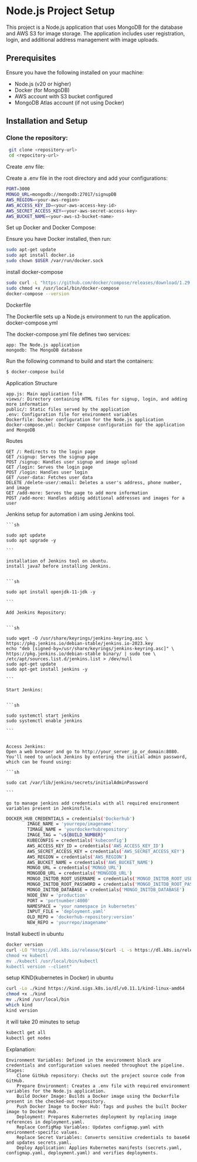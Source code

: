 # Node.js Project Setup

This project is a Node.js application that uses MongoDB for the database and AWS S3 for image storage. The application includes user registration, login, and additional address management with image uploads.

## Prerequisites

Ensure you have the following installed on your machine:

- Node.js (v20 or higher)
- Docker (for MongoDB)
- AWS account with S3 bucket configured
- MongoDB Atlas account (if not using Docker)

## Installation and Setup

### Clone the repository:

```sh
 git clone <repository-url>
 cd <repocitory-url>
```
Create .env file:

Create a .env file in the root directory and add your configurations:
```sh
PORT=3000
MONGO_URL=mongodb://mongodb:27017/signupDB
AWS_REGION=<your-aws-region>
AWS_ACCESS_KEY_ID=<your-aws-access-key-id>
AWS_SECRET_ACCESS_KEY=<your-aws-secret-access-key>
AWS_BUCKET_NAME=<your-aws-s3-bucket-name>
```

Set up Docker and Docker Compose:

Ensure you have Docker installed, then run:
```sh
sudo apt-get update
sudo apt install docker.io
sudo chown $USER /var/run/docker.sock
```
install docker-compose
```sh
sudo curl -L "https://github.com/docker/compose/releases/download/1.29.2/docker-compose-$(uname -s)-$(uname -m)" -o /usr/local/bin/docker-compose
sudo chmod +x /usr/local/bin/docker-compose
docker-compose --version
```
Dockerfile

The Dockerfile sets up a Node.js environment to run the application.
docker-compose.yml

The docker-compose.yml file defines two services:

    app: The Node.js application
    mongodb: The MongoDB database

Run the following command to build and start the containers:

```sh
$ docker-compose build
```



Application Structure

    app.js: Main application file
    views/: Directory containing HTML files for signup, login, and adding more information
    public/: Static files served by the application
    .env: Configuration file for environment variables
    Dockerfile: Docker configuration for the Node.js application
    docker-compose.yml: Docker Compose configuration for the application and MongoDB

Routes

    GET /: Redirects to the login page
    GET /signup: Serves the signup page
    POST /signup: Handles user signup and image upload
    GET /login: Serves the login page
    POST /login: Handles user login
    GET /user-data: Fetches user data
    DELETE /delete-user/:email: Deletes a user's address, phone number, and image
    GET /add-more: Serves the page to add more information
    POST /add-more: Handles adding additional addresses and images for a user



   Jenkins setup
   for automation i am using Jenkins tool.

   
    ```sh 
    
    sudo apt update
    sudo apt upgrade -y
    
    ```
    
    installation of Jenkins tool on ubuntu.
    install java7 before installing Jenkins. 

    
    ```sh
    
    sudo apt install openjdk-11-jdk -y
    
    ```
    
    Add Jenkins Repository:

    
    ```sh
    
    sudo wget -O /usr/share/keyrings/jenkins-keyring.asc \
    https://pkg.jenkins.io/debian-stable/jenkins.io-2023.key
    echo "deb [signed-by=/usr/share/keyrings/jenkins-keyring.asc]" \
    https://pkg.jenkins.io/debian-stable binary/ | sudo tee \
    /etc/apt/sources.list.d/jenkins.list > /dev/null
    sudo apt-get update
    sudo apt-get install jenkins -y
    
    ```
    
    Start Jenkins:

    
    ```sh
    
    sudo systemctl start jenkins
    sudo systemctl enable jenkins
    
    ```
    
    
    Access Jenkins:
    Open a web browser and go to http://your_server_ip_or_domain:8080. You'll need to unlock Jenkins by entering the initial admin password, which can be found using:
    
    ```sh
    
    sudo cat /var/lib/jenkins/secrets/initialAdminPassword
    
    ```
    
    go to manage jenkins add credentials with all required environment variables present in Jenkinsfile.
    

```sh    
DOCKER_HUB_CREDENTIALS = credentials('Dockerhub') 
        IMAGE_NAME = 'yourrepo/imagename'
        TIMAGE_NAME = 'yourdockerhubrepository'
        IMAGE_TAG = "v${BUILD_NUMBER}"
        KUBECONFIG = credentials('kubeconfig')
        AWS_ACCESS_KEY_ID = credentials('AWS_ACCESS_KEY_ID')
        AWS_SECRET_ACCESS_KEY = credentials('AWS_SECRET_ACCESS_KEY')
        AWS_REGION = credentials('AWS_REGION')
        AWS_BUCKET_NAME = credentials('AWS_BUCKET_NAME')
        MONGO_URL = credentials('MONGO_URL')
        MONGODB_URL = credentials('MONGODB_URL')
        MONGO_INITDB_ROOT_USERNAME = credentials('MONGO_INITDB_ROOT_USERNAME')
        MONGO_INITDB_ROOT_PASSWORD = credentials('MONGO_INITDB_ROOT_PASSWORD')
        MONGO_INITDB_DATABASE = credentials('MONGO_INITDB_DATABASE')
        NODE_ENV = 'production'
        PORT = 'portnumber:4000'
        NAMESPACE = 'your namespace in kubernetes'
        INPUT_FILE = 'deployment.yaml'
        OLD_REPO = 'dockerhub-repository:version'
        NEW_REPO = 'yourrepo/imagename'

``` 


Install kubectl in ubuntu

```sh
docker version
curl -LO "https://dl.k8s.io/release/$(curl -L -s https://dl.k8s.io/release/stable.txt)/bin/linux/amd64/kubectl
chmod +x kubectl
mv ./kubectl /usr/local/bin/kubectl
kubectl version --client"
```


setup KIND(kubernetes in Docker) in ubuntu


```sh
curl -Lo ./kind https://kind.sigs.k8s.io/dl/v0.11.1/kind-linux-amd64
chmod +x ./kind
mv ./kind /usr/local/bin
which kind
kind version
```

it will take 20 minutes to setup

```sh
kubectl get all
kubectl get nodes
```


Explanation:

    Environment Variables: Defined in the environment block are credentials and configuration values needed throughout the pipeline.
    Stages:
        Clone GitHub repository: Checks out the project source code from GitHub.
        Prepare Environment: Creates a .env file with required environment variables for the Node.js application.
        Build Docker Image: Builds a Docker image using the Dockerfile present in the checked-out repository.
        Push Docker Image to Docker Hub: Tags and pushes the built Docker image to Docker Hub.
        Deployment: Prepares Kubernetes deployment by replacing image references in deployment.yaml.
        Replace ConfigMap Variables: Updates configmap.yaml with environment-specific values.
        Replace Secret Variables: Converts sensitive credentials to base64 and updates secrets.yaml.
        Deploy Application: Applies Kubernetes manifests (secrets.yaml, configmap.yaml, deployment.yaml) and verifies deployments.




















